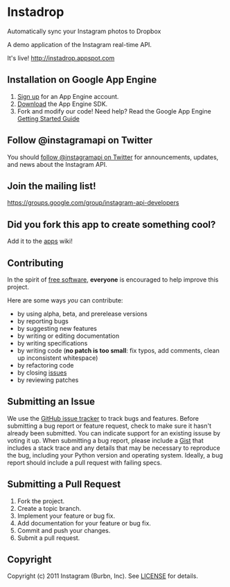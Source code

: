 Instadrop
====================
Automatically sync your Instagram photos to Dropbox

A demo application of the Instagram real-time API.

It's live! <http://instadrop.appspot.com>


Installation on Google App Engine
---------------------------------
1. [Sign up](https://appengine.google.com/) for an App Engine account.
2. [Download](http://code.google.com/appengine/downloads.html) the App Engine SDK.
3. Fork and modify our code! Need help? Read the Google App Engine [Getting Started Guide](http://code.google.com/appengine/docs/)


Follow @instagramapi on Twitter
----------------------------
You should [follow @instagramapi on Twitter](http://twitter.com/#!/instagramapi) for announcements,
updates, and news about the Instagram API.


Join the mailing list!
----------------------
<https://groups.google.com/group/instagram-api-developers>


Did you fork this app to create something cool?
-----------------------------------------------
Add it to the [apps](http://github.com/Instagram/Instadrop/wiki/apps) wiki!


Contributing
------------
In the spirit of [free software](http://www.fsf.org/licensing/essays/free-sw.html), **everyone** is encouraged to help improve this project.

Here are some ways *you* can contribute:

* by using alpha, beta, and prerelease versions
* by reporting bugs
* by suggesting new features
* by writing or editing documentation
* by writing specifications
* by writing code (**no patch is too small**: fix typos, add comments, clean up inconsistent whitespace)
* by refactoring code
* by closing [issues](http://github.com/Instagram/Instadrop/issues)
* by reviewing patches


Submitting an Issue
-------------------
We use the [GitHub issue tracker](http://github.com/Instagram/Instadrop/issues) to track bugs and
features. Before submitting a bug report or feature request, check to make sure it hasn't already
been submitted. You can indicate support for an existing issuse by voting it up. When submitting a
bug report, please include a [Gist](http://gist.github.com/) that includes a stack trace and any
details that may be necessary to reproduce the bug, including your Python version and
operating system. Ideally, a bug report should include a pull request with failing specs.


Submitting a Pull Request
-------------------------
1. Fork the project.
2. Create a topic branch.
3. Implement your feature or bug fix.
4. Add documentation for your feature or bug fix.
5. Commit and push your changes.
6. Submit a pull request.


Copyright
---------
Copyright (c) 2011 Instagram (Burbn, Inc).
See [LICENSE](https://github.com/Instagram/Instadrop/blob/master/LICENSE.md) for details.
